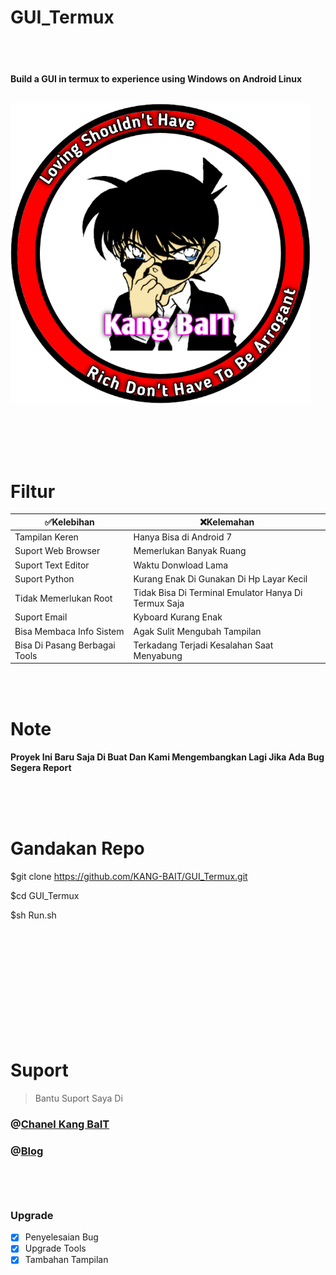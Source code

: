 # GUI_Termux
<br><br>
<h4>Build a GUI in termux to experience using Windows on Android Linux
<br>
<br>


![GitHub Logo](/docs/20210322_094134.png)


<br><br><br><br>


# Filtur



  ✅Kelebihan  | ❌Kelemahan 
----------- | -----------
Tampilan Keren | Hanya Bisa di Android 7 
Suport Web Browser | Memerlukan Banyak Ruang
Suport Text Editor | Waktu Donwload Lama
Suport Python | Kurang Enak Di Gunakan Di Hp Layar Kecil
Tidak Memerlukan Root | Tidak Bisa Di Terminal Emulator Hanya Di Termux Saja
Suport Email | Kyboard Kurang Enak
Bisa Membaca Info Sistem | Agak Sulit Mengubah Tampilan
Bisa Di Pasang Berbagai Tools | Terkadang Terjadi Kesalahan Saat Menyabung

<br>
<br>

# Note

<h4>Proyek Ini Baru Saja Di Buat Dan Kami Mengembangkan Lagi Jika Ada Bug Segera Report

<br><br><br>

# Gandakan Repo

$git clone
https://github.com/KANG-BAIT/GUI_Termux.git

$cd GUI_Termux

$sh Run.sh




<br><br><br><br><br><br><br><br><br><br>

# Suport
>Bantu Suport Saya Di 

<h3>@<a href="https://youtube.com/c/KangBaIT">Chanel Kang BaIT</a>



<h3>@<a href="kang-bait.blogspot.com">Blog</a>
</table>
<br><br><br><br>


<h3>Upgrade</h3>


- [x] Penyelesaian Bug
- [x] Upgrade Tools
- [x] Tambahan Tampilan
